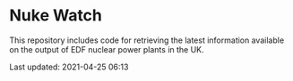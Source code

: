 # Nuke Watch

This repository includes code for retrieving the latest information available on the output of EDF nuclear power plants in the UK.

Last updated: 2021-04-25 06:13